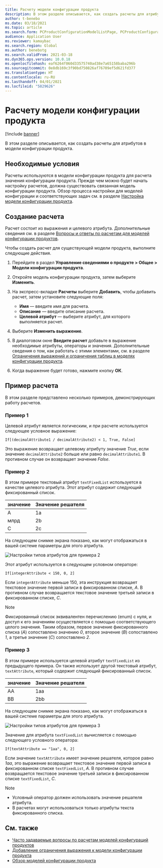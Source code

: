 ```yaml
---
title: Расчету модели конфигурации продукта
description: В этом разделе описывается, как создать расчеты для атрибутов в модели конфигурации продукта
author: t-benebo
ms.date: 03/18/2021
ms.topic: article
ms.search.form: PCProductConfigurationModelListPage, PCProductConfigurationModelDetails
audience: Application User
ms.reviewer: kamaybac
ms.search.region: Global
ms.author: benebotg
ms.search.validFrom: 2021-03-18
ms.dyn365.ops.version: 10.0.18
ms.openlocfilehash: eaf6264f060d33575740ad38e7a65158baba296b
ms.sourcegitcommit: 0e8db169c3f90bd750826af76709ef5d621fd377
ms.translationtype: HT
ms.contentlocale: ru-RU
ms.lasthandoff: 04/01/2021
ms.locfileid: "5829626"
---
```

# <a name="product-configuration-model-calculations"></a>Расчету модели конфигурации продукта

[!include [banner](../includes/banner.md)]

В этом разделе описывается, как создать расчеты для атрибутов в модели конфигурации продукта.

## <a name="prerequisites"></a>Необходимые условия

Расчеты используются в модели конфигурации продукта для расчета значения конфигурации продукта. Прежде чем можно будет начать настройку расчетов, должна существовать связанная модель конфигурации продукта. Обзор процесса настройки для моделей конфигурации и соответствующих задач см. в разделе [Настройка модели конфигурации продукта](set-up-maintain-product-configuration-model.md).

## <a name="create-a-calculation"></a>Создание расчета

Расчет состоит из выражения и целевого атрибута. Дополнительные сведения см. в разделе [Вопросы и ответы по расчетам для моделей конфигурации продуктов](calculate-product-configuration-models.md).

Чтобы создать расчет для существующей модели продукта, выполните следующие действия.

1. Перейдите в раздел **Управление сведениями о продукте \> Общее \> Модели конфигурации продукта**.
1. Откройте модель конфигурации продукта, затем выберите **Изменить**.
1. На экспресс-вкладке **Расчеты** выберите **Добавить**, чтобы добавить расчет, затем установите следующие поля:

    - **Имя** — введите имя для расчета.
    - **Описание** — введите описание расчета.
    - **Целевой атрибут** — выберите атрибут, для которого выполняется расчет.

1. Выберите **Изменить выражение**.
1. В диалоговом окне **Введите расчет** добавьте в выражение необходимые атрибуты, операторы и значения. Дополнительные сведения о том, как работать с этими элементами, см. в разделе [Ограничения выражений и ограничения таблиц в моделях конфигурации продукта](expression-constraints-table-constraints-product-configuration-models.md).
1. Когда выражение будет готово, нажмите кнопку **ОК**.

## <a name="calculation-examples"></a>Пример расчета

В этом разделе представлено несколько примеров, демонстрирующих работу расчетов.

### <a name="example-1"></a>Пример 1

Целевой атрибут является логическим, и при расчете используется следующее условное выражение:

`If[(decimalAttribute1 / decimalAttribute2) < 1, True, False]`

Это выражение возвращает целевому атрибуту значение *True*, если значение `decimalAttribute2` больше или равно `decimalAttribute1`. В противном случае он возвращает значение *False*.

### <a name="example-2"></a>Пример 2

В этом примере текстовый атрибут `textFixedList` используется в качестве целевого атрибута. Этот атрибут содержит следующий фиксированный список.

| значение | Значение решателя |
|---|---|
| A | 1a |
| млрд | 2b |
| C | 2c |

На следующем снимке экрана показано, как могут отображаться в вашей системе параметры для этого атрибута.

![Настройки типов атрибутов для примера 2](media/model-calculations-example2.png "Настройки типов атрибутов для примера 2")

Этот атрибут используется в следующем условном операторе:

`If[integerAttribute < 150, 0, 2]`

Если `integerAttribute` меньше 150, эта инструкция возвращает текстовое значение первой записи в фиксированном списке, *A*. В противном случае возвращается текстовое значение третьей записи в фиксированном списке, *C*.

> [!NOTE]
> Фиксированный список эквивалентен перечислению (enum) с нуля, и доступ к его значениям осуществляется с помощью соответствующего целого значения. Таким образом, первое значение фиксированного списка (*A*) сопоставлено значению *0*, второе значение (*B*) сопоставлено *1*, а третье значение (*C*) сопоставлено *2*.

### <a name="example-3"></a>Пример 3

В этом примере используется целевой атрибут `textFixedList` из предыдущего примера. Он также использует другой текстовый атрибут, `textAttribute`, который содержит следующий фиксированный список.

| значение | Значение решателя |
|---|---|
| AA | 1aa |
| BB | 2bb |

На следующем снимке экрана показано, как могут отображаться в вашей системе параметры для этого атрибута.

![Настройки типов атрибутов для примера 3](media/model-calculations-example3.png "Настройки типов атрибутов для примера 3")

Значение для атрибута `textFixedList` вычисляется с помощью следующего условного оператора:

`If[textAttribute == "1aa", 0, 2]`

Если значение `textAttribute` имеет значение решателя, которое равно *1aa*, это выражение возвращает текстовое значение первой записи в фиксированном списке `textFixedList`, *A*. В противном случае возвращается текстовое значение третьей записи в фиксированном списке `textFixedList`, *C*.

> [!NOTE]
> - Условный оператор должен использовать значение решателя атрибута.
> - В расчетах могут использоваться только атрибуты текста фиксированного списка.

## <a name="see-also"></a>См. также

- [Часто задаваемые вопросы по расчетам моделей конфигураций продуктов](calculate-product-configuration-models.md)
- [Добавление ограничения выражения к модели конфигурации продукта](tasks/add-expression-constraint-product-configuration-model.md)
- [Обзор моделей конфигурации продукта](product-configuration-models.md)
